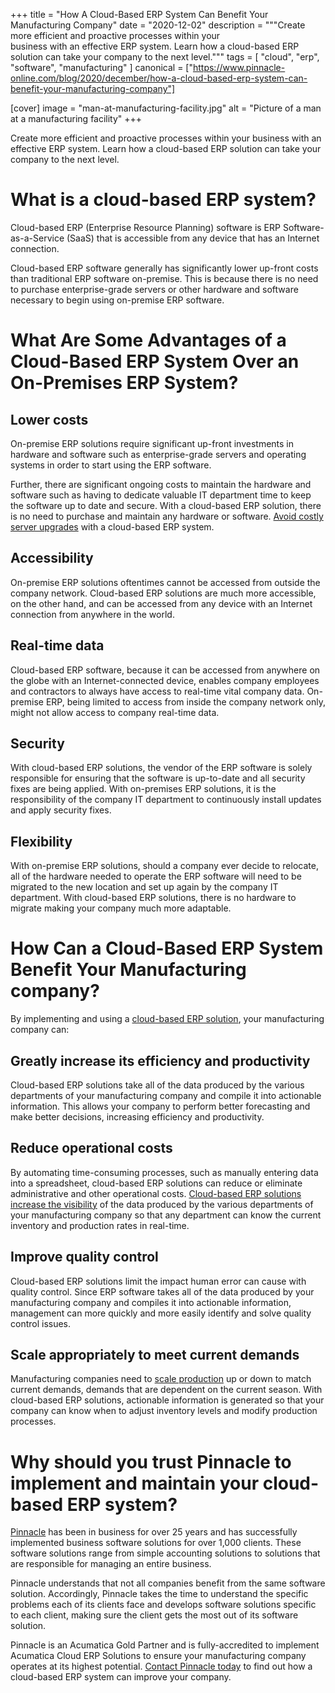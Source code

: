 +++
title = "How A Cloud-Based ERP System Can Benefit Your Manufacturing Company"
date = "2020-12-02"
description = """Create more efficient and proactive processes within your \
  business with an effective ERP system. Learn how a cloud-based ERP \
  solution can take your company to the next level."""
tags = [
  "cloud",
  "erp",
  "software",
  "manufacturing"
]
canonical = ["https://www.pinnacle-online.com/blog/2020/december/how-a-cloud-based-erp-system-can-benefit-your-manufacturing-company"]

[cover]
image = "man-at-manufacturing-facility.jpg"
alt = "Picture of a man at a manufacturing facility"
+++

Create more efficient and proactive processes within your business with an
effective ERP system. Learn how a cloud-based ERP solution can take your
company to the next level.

# What is a cloud-based ERP system?

Cloud-based ERP (Enterprise Resource Planning) software is ERP
Software-as-a-Service (SaaS) that is accessible from any device that has an
Internet connection.

Cloud-based ERP software generally has significantly lower up-front costs than
traditional ERP software on-premise. This is because there is no need to
purchase enterprise-grade servers or other hardware and software necessary to
begin using on-premise ERP software.

# What Are Some Advantages of a Cloud-Based ERP System Over an On-Premises ERP System?

## Lower costs

On-premise ERP solutions require significant up-front investments in hardware
and software such as enterprise-grade servers and operating systems in order
to start using the ERP software. 

Further, there are significant ongoing costs to maintain the hardware and
software such as having to dedicate valuable IT department time to keep the
software up to date and secure. With a cloud-based ERP solution, there is no
need to purchase and maintain any hardware or software. [Avoid costly server
upgrades](https://www.pinnacle-online.com/case-studies/firewire-surfboards-acumatica-cloud-erp)
with a cloud-based ERP system.

## Accessibility

On-premise ERP solutions oftentimes cannot be accessed from outside the
company network. Cloud-based ERP solutions are much more accessible, on the
other hand, and can be accessed from any device with an Internet connection
from anywhere in the world.

## Real-time data

Cloud-based ERP software, because it can be accessed from anywhere on the
globe with an Internet-connected device, enables company employees and
contractors to always have access to real-time vital company data. On-premise
ERP, being limited to access from inside the company network only, might not
allow access to company real-time data.

## Security

With cloud-based ERP solutions, the vendor of the ERP software is solely
responsible for ensuring that the software is up-to-date and all security
fixes are being applied. With on-premises ERP solutions, it is the
responsibility of the company IT department to continuously install updates
and apply security fixes.

## Flexibility

With on-premise ERP solutions, should a company ever decide to relocate, all
of the hardware needed to operate the ERP software will need to be migrated to
the new location and set up again by the company IT department. With
cloud-based ERP solutions, there is no hardware to migrate making your company
much more adaptable. 

# How Can a Cloud-Based ERP System Benefit Your Manufacturing company?
By implementing and using a [cloud-based ERP
solution](https://www.pinnacle-online.com/acumatica), your manufacturing
company can:

## Greatly increase its efficiency and productivity

Cloud-based ERP solutions take all of the data produced by the various
departments of your manufacturing company and compile it into actionable
information. This allows your company to perform better forecasting and make
better decisions, increasing efficiency and productivity.  

## Reduce operational costs

By automating time-consuming processes, such as manually entering data into a
spreadsheet, cloud-based ERP solutions can reduce or eliminate administrative
and other operational costs. [Cloud-based ERP solutions increase the
visibility](https://www.pinnacle-online.com/case-studies/devils-peak-brewing-company-acumatica-cloud-erp)
of the data produced by the various departments of your manufacturing company
so that any department can know the current inventory and production rates in
real-time. 

## Improve quality control

Cloud-based ERP solutions limit the impact human error can cause with quality
control. Since ERP software takes all of the data produced by your
manufacturing company and compiles it into actionable information, management
can more quickly and more easily identify and solve quality control issues. 

## Scale appropriately to meet current demands

Manufacturing companies need to [scale
production](https://www.pinnacle-online.com/case-studies/international-pipe-supply-llc)
up or down to match current demands, demands that are dependent on the current
season. With cloud-based ERP solutions, actionable information is generated so
that your company can know when to adjust inventory levels and modify
production processes.

# Why should you trust Pinnacle to implement and maintain your cloud-based ERP system?

[Pinnacle](https://www.pinnacle-online.com/) has been in business for over 25
years and has successfully implemented business software solutions for over
1,000 clients. These software solutions range from simple accounting solutions
to solutions that are responsible for managing an entire business.

Pinnacle understands that not all companies benefit from the same software
solution. Accordingly, Pinnacle takes the time to understand the specific
problems each of its clients face and develops software solutions specific to
each client, making sure the client gets the most out of its software
solution.

Pinnacle is an Acumatica Gold Partner and is fully-accredited to implement
Acumatica Cloud ERP Solutions to ensure your manufacturing company operates at
its highest potential. [Contact Pinnacle
today](https://www.pinnacle-online.com/contact) to find out how a cloud-based
ERP system can improve your company.
